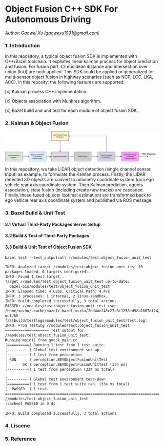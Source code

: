 # Object Fusion C++ SDK For Autonomous Driving

*Author: Gaowei Xu (gaowexu1991@gmail.com)*


### 1. Introduction

In this repository, a typical object fusion SDK is implemented with C++/Bazel toolchain. It exploites linear kalman process for object prediction and fusion. For fusion part, L2 eucidean distance and intersection over union (IoU) are both applied. This SDK could be applied or generalized for multi-sensor object fusion in highway scenarios (such as NOP, LCC, LKA, ACC). In this reposity, the following features are supported:

[x] Kalman process C++ implementation.

[x] Objects association with Munkres algorithm.

[x] Bazel build and unit test for each module of object fusion SDK.


### 2. Kalman & Object Fusion

![Architecture_Of_Object_Fusion](./assets/architect.png)

In this repository, we take LiDAR object detection (single channel sensor input) as example, to formulate the Kalman process. Firstly, the LiDAR detected 3D objects are convert to odometry cooridnate system from ego vehicle rear axis coordinate system. Then Kalman prediction, agents association, state fusion (including create new tracks) are cascaded. Finally, these fused objects (optimal estimation) are transformed back to ego vehicle rear axis coordinate system and published via ROS message.

### 3. Bazel Build & Unit Test

#### 3.1 Virtual Third-Party Packages Server Setup


#### 3.2 Build & Test of Third-Party Packages


#### 3.3 Build & Unit Test of Object Fusion SDK

```
bazel test --test_output=all //modules/test:object_fusion_unit_test
```

```
INFO: Analyzed target //modules/test:object_fusion_unit_test (0 packages loaded, 0 targets configured).
INFO: Found 1 test target...
Target //modules/test:object_fusion_unit_test up-to-date:
  bazel-bin/modules/test/object_fusion_unit_test
INFO: Elapsed time: 4.626s, Critical Path: 4.47s
INFO: 3 processes: 1 internal, 2 linux-sandbox.
INFO: Build completed successfully, 3 total actions
PASSED: //modules/test:object_fusion_unit_test (see /home/xuzhu/.cache/bazel/_bazel_xuzhu/2ed4ae248c27c3f1258ed98a2867df24/execroot/object_fusion/bazel-out/k8-fastbuild/testlogs/modules/test/object_fusion_unit_test/test.log)
INFO: From Testing //modules/test:object_fusion_unit_test
==================== Test output for //modules/test:object_fusion_unit_test:
Running main() from gmock_main.cc
[==========] Running 1 test from 1 test suite.
[----------] Global test environment set-up.
[----------] 1 test from perception
[ RUN      ] perception.BEVObjectFusionUnitTest
[       OK ] perception.BEVObjectFusionUnitTest (334 ms)
[----------] 1 test from perception (334 ms total)

[----------] Global test environment tear-down
[==========] 1 test from 1 test suite ran. (334 ms total)
[  PASSED  ] 1 test.
================================================================================
//modules/test:object_fusion_unit_test                          (cached) PASSED in 0.4s

INFO: Build completed successfully, 3 total actions

```

### 4. Liscene




### 5. Reference


